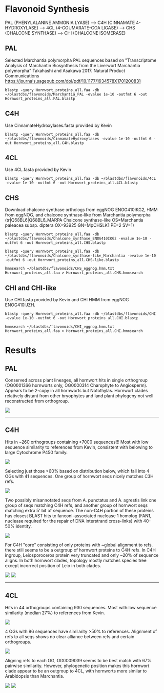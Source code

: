 # Flavonoid Synthesis 

PAL (PHENYLALANINE AMMONIA LYASE) --> C4H (CINNAMATE 4-HYDROXYLASE) --> 4CL (4-COUMARATE-COA LIGASE) --> CHS (CHALCONE SYNTHASE) --> CHI (CHALCONE ISOMERASE)

## PAL
Selected Marchantia polymorpha PAL sequences based on "Transcriptome Analysis of Marchantin Biosynthesis from the Liverwort Marchantia polymorpha" Takahashi and Asakawa 2017. Natural Product Communications https://journals.sagepub.com/doi/pdf/10.1177/1934578X1701200831  
```
blastp -query Hornwort_proteins_all.faa -db ~/blastdbs/flavonoids/Marchantia_PAL -evalue 1e-10 -outfmt 6 -out Hornwort_proteins_all.PAL.blastp 
```

## C4H
Use CinnamateHydroxylases.fasta provided by Kevin  
```
blastp -query Hornwort_proteins_all.faa -db ~/blastdbs/flavonoids/CinnamateHydroxylases -evalue 1e-10 -outfmt 6 -out Hornwort_proteins_all.C4H.blastp
```

## 4CL
Use 4CL.fasta provided by Kevin  
```
blastp -query Hornwort_proteins_all.faa -db ~/blastdbs/flavonoids/4CL -evalue 1e-10 -outfmt 6 -out Hornwort_proteins_all.4CL.blastp
```

## CHS
Download chalcone synthase orthologs from eggNOG ENOG410IKG2, HMM from eggNOG, and chalcone synthase-like from Marchantia polymorpha (tr|Q68BL6|Q68BL6_MARPA Chalcone synthase-like OS=Marchantia paleacea subsp. diptera OX=93925 GN=MpCHSLK1 PE=2 SV=1)  
```
blastp -query Hornwort_proteins_all.faa -db ~/blastdbs/flavonoids/Chalcone_synthase_ENOG410IKG2 -evalue 1e-10 -outfmt 6 -out Hornwort_proteins_all.CHS.blastp 

blastp -query Hornwort_proteins_all.faa -db ~/blastdbs/flavonoids/Chalcone_synthase-like_Marchantia -evalue 1e-10 -outfmt 6 -out Hornwort_proteins_all.CHS-like.blastp 

hmmsearch ~/blastdbs/flavonoids/CHS_eggnog.hmm.txt Hornwort_proteins_all.faa > Hornwort_proteins_all.CHS.hmmsearch
```

## CHI and CHI-like
Use CHI.fasta provided by Kevin and CHI HMM from eggNOG ENOG410IJZH.
```
blastp -query Hornwort_proteins_all.faa -db ~/blastdbs/flavonoids/CHI -evalue 1e-10 -outfmt 6 -out Hornwort_proteins_all.CHI.blastp

hmmsearch ~/blastdbs/flavonoids/CHI_eggnog.hmm.txt Hornwort_proteins_all.faa > Hornwort_proteins_all.CHI.hmmsearch
```


# Results

## PAL
Conserved across plant lineages, all hornwort hits in single orthogroup (OG0001366 hornworts only, OG0000314 Charophyte to Angiosperm). Appears to be 2-copy in all hornworts but Notothylas. Hornwort clades relatively distant from other bryophytes and land plant phylogeny not well reconstructed from orthogroup.

<img src="/images/PAL_tree.png">

---------------------------

## C4H
Hits in ~260 orthogroups containing >7000 sequences!!! Most with low sequence similarity to references from Kevin, consistent with belowing to large Cytochrome P450 family.  

<img src="/images/C4H_percSimilarityDist.png">

Selecting just those >60% based on distribution below, which fall into 4 OGs with 41 sequences. One group of hornwort seqs nicely matches C3H refs. 

<img src="/images/C3H_C4H_alignment.png">

Two possibly misannotated seqs from A. punctatus and A. agrestis link one group of seqs matching C4H refs, and another group of hornwort seqs matching extra 5' bit of sequence. The non-C4H portion of these proteins has closest BLAST hits to fanconi-associated nuclease 1 homolog (FAN1, nuclease required for the repair of DNA interstrand cross-links) with 40-50% identity.

<img src="/images/C4H_alignment.png">

For C4H "core" consisting of only proteins with ~global alignment to refs, there still seems to be a outgroup of hornwort proteins to C4H refs. In C4H ingroup, Leiosporoceros protein very truncated and only ~20% of sequence aligns. In both hornwort clades, topology mostly matches species tree except incorrect position of Leio in both clades.

<img src="/images/C4H_core_alignment.png">

<img src="/images/C4H_core_tree.png">

-----------------------------

## 4CL
Hits in 44 orthogroups containing 930 sequences. Most with low sequence similarity (median 27%) to references from Kevin. 

<img src="/images/4CL_percSimilarityDist.png">

4 OGs with 86 sequences have similarity >50% to references. Alignment of refs to all seqs shows no clear alliance between refs and certain orthogroups.

<img src="/images/4CL_alignment.png">

Aligning refs to each OG, OG0009039 seems to be best match with 67% pairwise similarity. However, phylogenetic position makes this hornwort clade appear to be an outgroup to 4CL, with hornworts more similar to Arabidopsis than Marchantia. 

<img src="/images/4CL_OG0009039_alignment.png">
<img src="/images/4CL_OG0009039_tree.png">



```python

```
